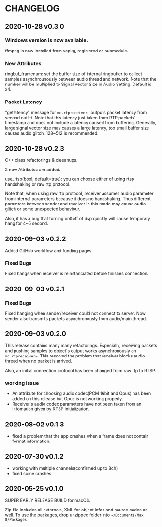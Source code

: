 # CHANGELOG 


## 2020-10-28 v0.3.0

### Windows version is now available.

ffmpeg is now installed from vcpkg, registered as submodule.

### New Attributes

ringbuf_framenum: set the buffer size of internal ringbuffer to collect samples asynchrounously between audio thread and network. Note that the number will be multiplied to Signal Vector Size in Audio Setting. Default is x4.

### Packet Latency

"getlatency" message for `mc.rtpreceiver~` outputs packet latency from second outlet. Note that this latency just taken from RTP packets' timestamp and does not include a latency caused from buffering. Generally, large signal vector size may causes a large latency, too small buffer size causes audio glitch. 128~512 is recommended.



## 2020-10-28 v0.2.3

C++ class refactorings & cleeanups.

2 new Attributes are added.

use_rtsp(bool, default=true): you can choose either of using rtsp handshaking or raw rtp protocol.

Note that, when using raw rtp protocol, receiver assumes audio parameter from internal parameters because it does no handshaking. Thus different paramters between sender and receiver in this mode may cause audio glitch or some unexpected behaviour. 

Also, it has a bug that turning on&off of dsp quickly will cause temporary hang for 4~5 second.

## 2020-09-03 v0.2.2

Added GitHub workflow and funding pages.

### Fixed Bugs
Fixed hangs when receiver is reinstanciated before finishes connection.


## 2020-09-03 v0.2.1

### Fixed Bugs

Fixed hanging when sender/receiver could not connect to server.
Now sender also transmits packets asynchronously from audio/main thread.

## 2020-09-03 v0.2.0

This release contains many many refactorings.
Especially, receiving packets and pushing samples to object's output works asynchronously on `mc.rtpreceiver~`.
This resolved the problem that receiver blocks audio thread when no packet is arrived.

Also, an initial connection protocol has been changed from raw rtp to RTSP.

### working issue

- An attribute for choosing audio codec(PCM 16bit and Opus) has been added on this release but Opus is not working properly.
- Receiver's audio codec parameters have not been taken from an infomation given by RTSP initialization.

## 2020-08-02 v0.1.3 

- fixed a problem that the app crashes when a frame does not contain format information.

## 2020-07-30 v0.1.2

- working with multiple channels(confirmed up to 8ch)
- fixed some crashes

## 2020-05-25 v0.1.0

SUPER EARLY RELEASE BUILD for macOS.

Zip file includes all externals, XML for object infos and source codes as well.
To use the packages, drop unzipped folder into `~/Documents/Max 8/Packages`